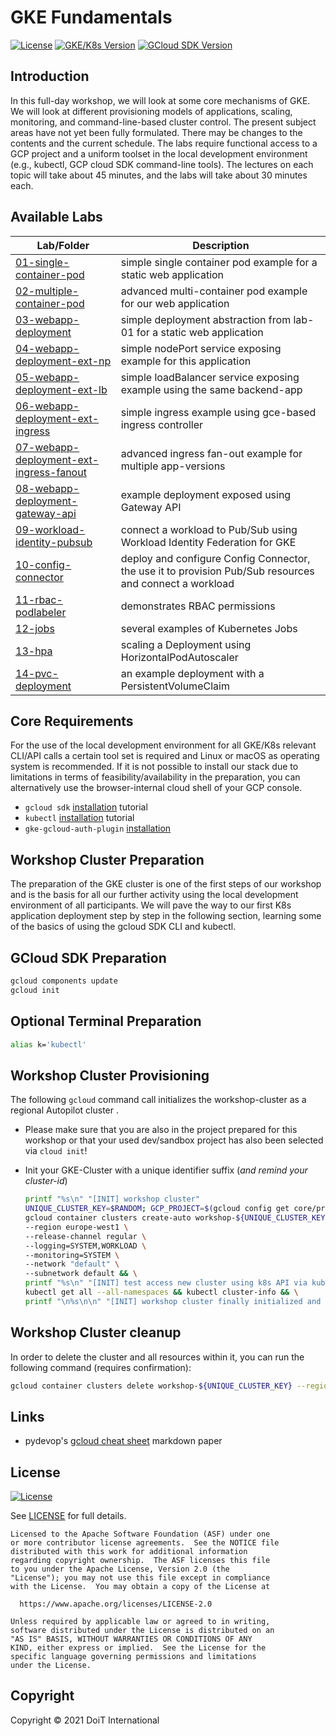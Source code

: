 # GKE Fundamentals

[![License](https://img.shields.io/badge/License-Apache%202.0-blue.svg)](https://opensource.org/licenses/Apache-2.0)
[![GKE/K8s Version](https://img.shields.io/badge/k8s%20version-1.26.5-blue.svg)](#)
[![GCloud SDK Version](https://img.shields.io/badge/gcloud%20version-440.0.0-blue.svg)](#)

## Introduction

In this full-day workshop, we will look at some core mechanisms of GKE. We will look at different provisioning models of applications, scaling, monitoring, and command-line-based cluster control. The present subject areas have not yet been fully formulated. There may be changes to the contents and the current schedule. The labs require functional access to a GCP project and a uniform toolset in the local development environment (e.g., kubectl, GCP cloud SDK command-line tools). The lectures on each topic will take about 45 minutes, and the labs will take about 30 minutes each.

## Available Labs

| Lab/Folder                                                                           | Description                                                             |
| ------------------------------------------------------------------------------------ | ----------------------------------------------------------------------- |
| [01-single-container-pod](./01-single-container-pod)                                 | simple single container pod example for a static web application        |
| [02-multiple-container-pod](./02-multiple-container-pod)                             | advanced multi-container pod example for our web application            |
| [03-webapp-deployment](./03-webapp-deployment)                                       | simple deployment abstraction from lab-01 for a static web application  |
| [04-webapp-deployment-ext-np](./04-webapp-deployment-ext-np)                         | simple nodePort service exposing example for this application           |
| [05-webapp-deployment-ext-lb](./05-webapp-deployment-ext-lb)                         | simple loadBalancer service exposing example using the same backend-app |
| [06-webapp-deployment-ext-ingress](./06-webapp-deployment-ext-ingress)               | simple ingress example using gce-based ingress controller               |
| [07-webapp-deployment-ext-ingress-fanout](./07-webapp-deployment-ext-ingress-fanout) | advanced ingress fan-out example for multiple app-versions              |
| [08-webapp-deployment-gateway-api](./08-webapp-deployment-gateway-api) | example deployment exposed using Gateway API |
| [09-workload-identity-pubsub](./09-workload-identity-pubsub) | connect a workload to Pub/Sub using Workload Identity Federation for GKE |
| [10-config-connector](./10-config-connector) | deploy and configure Config Connector, the use it to provision Pub/Sub resources and connect a workload  |
| [11-rbac-podlabeler](./11-rbac-podlabeler) | demonstrates RBAC permissions |
| [12-jobs](./12-jobs) | several examples of Kubernetes Jobs
| [13-hpa](./13-hpa) | scaling a Deployment using HorizontalPodAutoscaler |
| [14-pvc-deployment](./14-pvc-deployment) | an example deployment with a PersistentVolumeClaim|

## Core Requirements

For the use of the local development environment for all GKE/K8s relevant CLI/API calls a certain tool set is required and Linux or macOS as operating system is recommended. If it is not possible to install our stack due to limitations in terms of feasibility/availability in the preparation, you can alternatively use the browser-internal cloud shell of your GCP console.

- `gcloud sdk` [installation](https://cloud.google.com/sdk/docs/install) tutorial
- `kubectl` [installation](https://cloud.google.com/kubernetes-engine/docs/how-to/cluster-access-for-kubectl#install_kubectl) tutorial
- `gke-gcloud-auth-plugin` [installation](https://cloud.google.com/kubernetes-engine/docs/how-to/cluster-access-for-kubectl#install_plugin)

## Workshop Cluster Preparation

The preparation of the GKE cluster is one of the first steps of our workshop and is the basis for all our further activity using the local development environment of all participants. We will pave the way to our first K8s application deployment step by step in the following section, learning some of the basics of using the gcloud SDK CLI and kubectl.

## GCloud SDK Preparation

```bash
gcloud components update
gcloud init
```

## Optional Terminal Preparation

```bash
alias k='kubectl'
```

## Workshop Cluster Provisioning

The following `gcloud` command call initializes the workshop-cluster as a regional Autopilot cluster .

- Please make sure that you are also in the project prepared for this workshop or that your used dev/sandbox project has also been selected via `cloud init`!

- Init your GKE-Cluster with a unique identifier suffix (_and remind your cluster-id_)

  ```bash
  printf "%s\n" "[INIT] workshop cluster"
  UNIQUE_CLUSTER_KEY=$RANDOM; GCP_PROJECT=$(gcloud config get core/project);
  gcloud container clusters create-auto workshop-${UNIQUE_CLUSTER_KEY} \
  --region europe-west1 \
  --release-channel regular \
  --logging=SYSTEM,WORKLOAD \
  --monitoring=SYSTEM \
  --network "default" \
  --subnetwork default && \
  printf "%s\n" "[INIT] test access new cluster using k8s API via kubectl" \
  kubectl get all --all-namespaces && kubectl cluster-info && \
  printf "\n%s\n\n" "[INIT] workshop cluster finally initialized and available by ID -> [ workshop-${UNIQUE_CLUSTER_KEY} ] <-"
  ```

## Workshop Cluster cleanup

In order to delete the cluster and all resources within it, you can run the following command (requires confirmation):

```bash
gcloud container clusters delete workshop-${UNIQUE_CLUSTER_KEY} --region europe-west1
```

## Links

- pydevop's [gcloud cheat sheet](https://gist.github.com/pydevops/cffbd3c694d599c6ca18342d3625af97) markdown paper

## License

[![License](https://img.shields.io/badge/License-Apache%202.0-blue.svg)](https://opensource.org/licenses/Apache-2.0)

See [LICENSE](LICENSE.md) for full details.

    Licensed to the Apache Software Foundation (ASF) under one
    or more contributor license agreements.  See the NOTICE file
    distributed with this work for additional information
    regarding copyright ownership.  The ASF licenses this file
    to you under the Apache License, Version 2.0 (the
    "License"); you may not use this file except in compliance
    with the License.  You may obtain a copy of the License at

      https://www.apache.org/licenses/LICENSE-2.0

    Unless required by applicable law or agreed to in writing,
    software distributed under the License is distributed on an
    "AS IS" BASIS, WITHOUT WARRANTIES OR CONDITIONS OF ANY
    KIND, either express or implied.  See the License for the
    specific language governing permissions and limitations
    under the License.

## Copyright

Copyright © 2021 DoiT International
